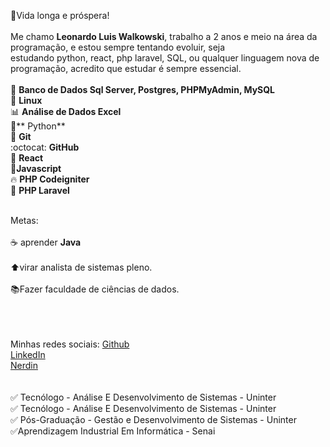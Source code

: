           
🖖Vida longa e próspera!
<br><br>
Me chamo **Leonardo Luis Walkowski**, trabalho a 2 anos e meio na área da programação, e estou sempre tentando evoluir, seja <br> estudando python, react, php laravel, SQL, ou qualquer linguagem nova de programação, acredito que estudar é sempre essencial.
<br><br>
🎲 **Banco de Dados Sql Server, Postgres, PHPMyAdmin, MySQL** <br>
🐧 **Linux** <br>
📊 **Análise de Dados Excel** <br>
🐍** Python** <br>
🔄 **Git** <br>
:octocat: **GitHub** <br>
🔗 **React** <br>
🚀**Javascript** <br>
🔥 **PHP Codeigniter** <br>
🐘 **PHP Laravel** <br><br>

Metas: <br><br>
☕ aprender **Java** <br><br>
⬆️virar analista de sistemas pleno.<br><br>
📚Fazer faculdade de ciências de dados.<br><br>

<br><br>
 Minhas redes sociais: [Github](https://github.com/LeonardoWalkowski) <br>
 [LinkedIn](https://www.linkedin.com/in/leonardo-walkowski-234619180/) <br>
 [Nerdin](https://www.nerdin.com.br/meu_curriculo?Email=leowalkowski@gmail.com&CC=137084) <br>
<br> <br>
 ✅ Tecnólogo - Análise E Desenvolvimento de Sistemas - Uninter <br>
 ✅ Tecnólogo - Análise E Desenvolvimento de Sistemas - Uninter <br>
 ✅ Pós-Graduação - Gestão e Desenvolvimento de Sistemas - Uninter <br>
 ✅Aprendizagem Industrial Em Informática - Senai <br>

 

